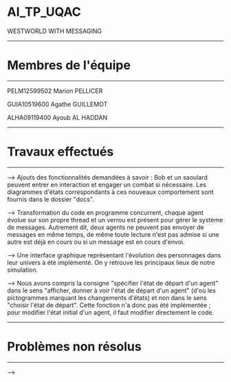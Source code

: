 ﻿# AI_TP_UQAC

WESTWORLD WITH MESSAGING

---------------------------------------------
# Membres de l'équipe
---------------------------------------------
PELM12599502		Marion PELLICER

GUIA10519600		Agathe GUILLEMOT

ALHA09119400		Ayoub AL HADDAN



---------------------------------------------
# Travaux effectués
---------------------------------------------
  --> Ajouts des fonctionnalités demandées à savoir : Bob et un saoulard peuvent entrer en interaction et engager un combat si nécessaire. Les diagrammes d'états correspondants à ces nouveaux comportement sont fournis dans le dossier "docs".
  
  --> Transformation du code en programme concurrent, chaque agent évolue sur son propre thread et un verrou est présent pour gérer le système de messages. Autrement dit, deux agents ne peuvent pas envoyer de messages en même temps, de même toute lecture n'est pas admise si une autre est déjà en cours ou si un message est en cours d'envoi.
  
  --> Une interface graphique représentant l'évolution des personnages dans leur univers à été implémenté. On y retrouve les principaux lieux de notre simulation.
  
  --> Nous avons compris la consigne "spécifier l'état de départ d'un agent" dans le sens "afficher, donner à voir l'état de départ d'un agent" (d'où les pictogrammes marquant les changements d'états) et non dans le sens "choisir l'état de départ". Cette fonction n'a donc pas été implémentée ; pour modifier l'état initial d'un agent, il faut modifier directement le code.
  


---------------------------------------------
# Problèmes non résolus
---------------------------------------------
  --> 
